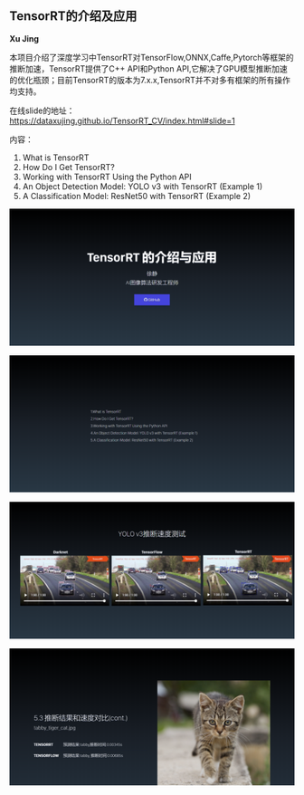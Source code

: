 ## TensorRT的介绍及应用

**Xu Jing**

本项目介绍了深度学习中TensorRT对TensorFlow,ONNX,Caffe,Pytorch等框架的推断加速，TensorRT提供了C++ API和Python API,它解决了GPU模型推断加速的优化瓶颈；目前TensorRT的版本为7.x.x,TensorRT并不对多有框架的所有操作均支持。

在线slide的地址：<https://dataxujing.github.io/TensorRT_CV/index.html#slide=1>


内容：

1. What is TensorRT
2. How Do I Get TensorRT?
3. Working with TensorRT Using the Python API
4. An Object Detection Model: YOLO v3 with TensorRT (Example 1)
5. A Classification Model: ResNet50 with TensorRT (Example 2)


![](./static/readme/p1.png)

![](./static/readme/p2.png)

![](./static/readme/p3.png)

![](./static/readme/p4.png)

